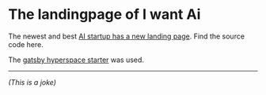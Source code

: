 # The landingpage of I want Ai

The newest and best [AI startup has a new landing page](https://i-want-ai.netlify.app/). Find the source code here.

The [gatsby hyperspace starter](https://github.com/anubhavsrivastava/gatsby-starter-hyperspace) was used.

---

_(This is a joke)_

